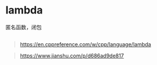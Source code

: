 # lambda

匿名函数，闭包

##


> https://en.cppreference.com/w/cpp/language/lambda

> https://www.jianshu.com/p/d686ad9de817


